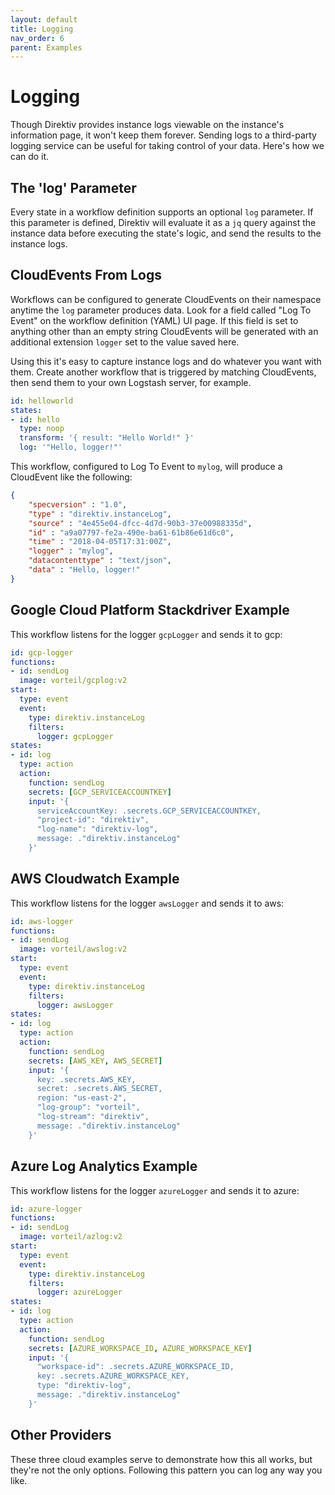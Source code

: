 ```yaml
---
layout: default
title: Logging
nav_order: 6
parent: Examples
---
```


# Logging

Though Direktiv provides instance logs viewable on the instance's information page, it won't keep them forever. Sending logs to a third-party logging service can be useful for taking control of your data. Here's how we can do it.

## The 'log' Parameter

Every state in a workflow definition supports an optional `log` parameter. If this parameter is defined, Direktiv will evaluate it as a `jq` query against the instance data before executing the state's logic, and send the results to the instance logs.

## CloudEvents From Logs

Workflows can be configured to generate CloudEvents on their namespace anytime the `log` parameter produces data. Look for a field called "Log To Event" on the workflow definition (YAML) UI page. If this field is set to anything other than an empty string CloudEvents will be generated with an additional extension `logger` set to the value saved here.

Using this it's easy to capture instance logs and do whatever you want with them. Create another workflow that is triggered by matching CloudEvents, then send them to your own Logstash server, for example.

```yaml
id: helloworld
states:
- id: hello
  type: noop
  transform: '{ result: "Hello World!" }'
  log: '"Hello, logger!"'
```

This workflow, configured to Log To Event to `mylog`, will produce a CloudEvent like the following:

```json
{
    "specversion" : "1.0",
    "type" : "direktiv.instanceLog",
    "source" : "4e455e04-dfcc-4d7d-90b3-37e00988335d",
    "id" : "a9a07797-fe2a-490e-ba61-61b86e61d6c0",
    "time" : "2018-04-05T17:31:00Z",
    "logger" : "mylog",
    "datacontenttype" : "text/json",
    "data" : "Hello, logger!"
}
```

## Google Cloud Platform Stackdriver Example

This workflow listens for the logger `gcpLogger` and sends it to gcp:

```yaml
id: gcp-logger
functions:
- id: sendLog
  image: vorteil/gcplog:v2
start:
  type: event
  event:
    type: direktiv.instanceLog
    filters:
      logger: gcpLogger
states:
- id: log
  type: action
  action:
    function: sendLog
    secrets: [GCP_SERVICEACCOUNTKEY]
    input: '{
      serviceAccountKey: .secrets.GCP_SERVICEACCOUNTKEY,
      "project-id": "direktiv",
      "log-name": "direktiv-log",
      message: ."direktiv.instanceLog"
    }'
```

## AWS Cloudwatch Example

This workflow listens for the logger `awsLogger` and sends it to aws:

```yaml
id: aws-logger
functions:
- id: sendLog
  image: vorteil/awslog:v2
start:
  type: event
  event:
    type: direktiv.instanceLog
    filters:
      logger: awsLogger
states:
- id: log
  type: action
  action:
    function: sendLog
    secrets: [AWS_KEY, AWS_SECRET]
    input: '{
      key: .secrets.AWS_KEY,
      secret: .secrets.AWS_SECRET,
      region: "us-east-2",
      "log-group": "vorteil",
      "log-stream": "direktiv",
      message: ."direktiv.instanceLog"
    }'
```

## Azure Log Analytics Example

This workflow listens for the logger `azureLogger` and sends it to azure:

```yaml
id: azure-logger
functions:
- id: sendLog
  image: vorteil/azlog:v2
start:
  type: event
  event:
    type: direktiv.instanceLog
    filters:
      logger: azureLogger
states:
- id: log
  type: action
  action:
    function: sendLog
    secrets: [AZURE_WORKSPACE_ID, AZURE_WORKSPACE_KEY]
    input: '{
      "workspace-id": .secrets.AZURE_WORKSPACE_ID,
      key: .secrets.AZURE_WORKSPACE_KEY,
      type: "direktiv-log",
      message: ."direktiv.instanceLog"
    }'
```

## Other Providers

These three cloud examples serve to demonstrate how this all works, but they're not the only options. Following this pattern you can log any way you like.
